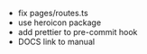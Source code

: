 - fix pages/routes.ts
- use heroicon package
- add prettier to pre-commit hook
- DOCS link to manual
